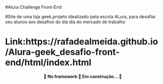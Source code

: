 #Alura Challenge Front-End


#Site de uma loja geek,projeto idealizado pela escola ALura, para desafiar seu alunos aos desafios do dia dia
do mercado de trabalho

<h1>Link:https://rafadealmeida.github.io/Alura-geek_desafio-front-end/html/index.html
</h1>

<h4 align="center"> 
	🚧  No framework 🚀 Em construção...  🚧
</h4>